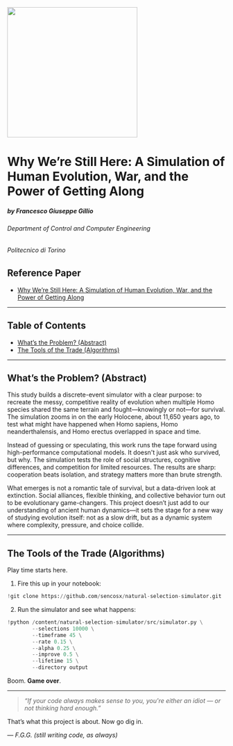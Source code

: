 <img src="docs/logo.png" width="300"/>

# Why We’re Still Here: A Simulation of Human Evolution, War, and the Power of Getting Along

##### by Francesco Giuseppe Gillio
###### Department of Control and Computer Engineering
###### Politecnico di Torino

## Reference Paper
- [Why We’re Still Here: A Simulation of Human Evolution, War, and the Power of Getting Along](https://github.com/sencosx/natural-selection-simulator/blob/main/docs/natural-selection-simulator-ACM.pdf)

---

## Table of Contents

- [What’s the Problem? (Abstract)](#whats-the-problem-abstract)
- [The Tools of the Trade (Algorithms)](#the-tools-of-the-trade-algorithms)

---

## What’s the Problem? (Abstract)

This study builds a discrete-event simulator with a clear purpose: to recreate the messy, competitive reality of evolution when multiple Homo species shared the same terrain and fought—knowingly or not—for survival. The simulation zooms in on the early Holocene, about 11,650 years ago, to test what might have happened when Homo sapiens, Homo neanderthalensis, and Homo erectus overlapped in space and time.
    
Instead of guessing or speculating, this work runs the tape forward using high-performance computational models. It doesn't just ask who survived, but why. The simulation tests the role of social structures, cognitive differences, and competition for limited resources. The results are sharp: cooperation beats isolation, and strategy matters more than brute strength.
    
What emerges is not a romantic tale of survival, but a data-driven look at extinction. Social alliances, flexible thinking, and collective behavior turn out to be evolutionary game-changers. This project doesn’t just add to our understanding of ancient human dynamics—it sets the stage for a new way of studying evolution itself: not as a slow drift, but as a dynamic system where complexity, pressure, and choice collide.

---

## The Tools of the Trade (Algorithms)

Play time starts here.

1. Fire this up in your notebook:

```python
!git clone https://github.com/sencosx/natural-selection-simulator.git
```

2. Run the simulator and see what happens:

```python
!python /content/natural-selection-simulator/src/simulator.py \
        --selections 10000 \
        --timeframe 45 \
        --rate 0.15 \
        --alpha 0.25 \
        --improve 0.5 \
        --lifetime 15 \
        --directory output
```

Boom. **Game over**.

---

> *“If your code always makes sense to you, you're either an idiot — or not thinking hard enough.”*

That’s what this project is about. Now go dig in.

— *F.G.G. (still writing code, as always)*
